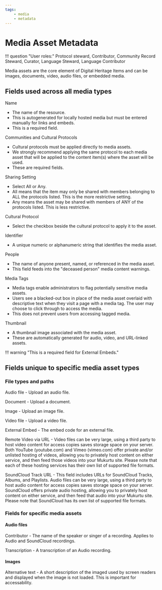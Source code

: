 ```yaml
---
tags:
    - media
    - metadata
---
```

# Media Asset Metadata

!!! question "User roles:"
    Protocol steward, Contributor, Community Record Steward, Curator, Language Steward, Language Contributor

Media assets are the core element of Digital Heritage Items and can be images, documents, video, audio files, or embedded media. 

## Fields used across all media types 

Name 
- The name of the resource. 
- This is autogenerated for locally hosted media but must be entered manually for links and embeds. 
- This is a required field. 

Communities and Cultural Protocols 
- Cultural protocols must be applied directly to media assets. 
- We strongly recommend applying the same protocol to each media asset that will be applied to the content item(s) where the asset will be used. 
- These are required fields.  

Sharing Setting 
- Select All or Any. 
- All means that the item may only be shared with members belonging to ALL the protocols listed. This is the more restrictive setting. 
- Any means the asset may be shared with members of ANY of the protocols listed. This is less restrictive.  

Cultural Protocol 
- Select the checkbox beside the cultural protocol to apply it to the asset. 

Identifier
- A unique numeric or alphanumeric string that identifies the media asset. 

People 
- The name of anyone present, named, or referenced in the media asset. 
- This field feeds into the "deceased person" media content warnings. 

Media Tags 
- Media tags enable administrators to flag potentially sensitive media assets. 
- Users see a blacked-out box in place of the media asset overlaid with descriptive text when they visit a page with a media tag. The user may choose to click through to access the media. 
- This does not prevent users from accessing tagged media. 

Thumbnail 
- A thumbnail image associated with the media asset. 
- These are automatically generated for audio, video, and URL-linked assets. 

!!! warning "This is a required field for External Embeds."

## Fields unique to specific media asset types

### File types and paths 

Audio file - Upload an audio file.

Document - Upload a document.

Image - Upload an image file.

Video file - Upload a video file.

External Embed - The embed code for an external file.

Remote Video via URL - Video files can be very large, using a third party to host video content for access copies saves storage space on your server. Both YouTube (youtube.com) and Vimeo (vimeo.com) offer private and/or unlisted hosting of videos, allowing you to privately host content on either service, and then feed those videos into your Mukurtu site. Please note that each of these hosting services has their own list of supported file formats.

SoundCloud Track URL - This field includes URLs for SoundCloud Tracks, Albums, and Playlists. Audio files can be very large, using a third party to host audio content for access copies saves storage space on your server. SoundCloud offers private audio hosting, allowing you to privately host content on either service, and then feed that audio into your Mukurtu site. Please note that SoundCloud has its own list of supported file formats.

### Fields for specific media assets

#### Audio files

Contributor - The name of the speaker or singer of a recording. Applies to Audio and SoundCloud recordings.

Transcription - A transcription of an Audio recording.

#### Images

Alternative text - A short description of the imaged used by screen readers and displayed when the image is not loaded. This is important for accessability. 